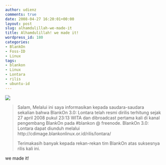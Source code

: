 ```yaml
---
author: udienz
comments: true
date: 2008-04-27 16:20:01+00:00
layout: post
slug: alhamdulillah-we-made-it
title: Alhamdulillah! we made it!
wordpress_id: 180
categories:
- BlankOn
- Foss-ID
- Linux
tags:
- blankon
- Linux
- Lontara
- rilis
- ubuntu-id
---
```


![](http://cecunguk.blankonlinux.or.id/~alie/logo/logo-blangkon2.png)


<blockquote>Salam,
Melalui ini saya informasikan kepada saudara-saudara sekalian bahwa BlankOn 3.0: Lontara telah resmi dirilis terhitung sejak 27 april 2008 pukul 23:13 WITA dan dibroadcast pertama kali di kanal pengembang BlankOn pada #blankon @ freenode.
BlankOn 3.0: Lontara dapat diunduh melalui http://cdimage.blankonlinux.or.id/rilis/lontara/

Terimakasih banyak kepada rekan-rekan tim BlankOn atas suksesnya rilis kali ini.</blockquote>


we made it!
